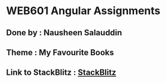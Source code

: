 # WEB601 Angular Assignments

## Done by : Nausheen Salauddin

## Theme : My Favourite Books

## Link to StackBlitz : [StackBlitz](https://stackblitz.com/github/NausheenSalauddin/N_Salauddin_WEB601Assignments_MyFavouriteBooks/tree/Assignment-9/N_Salauddin_MyFavouriteBooks)
 
